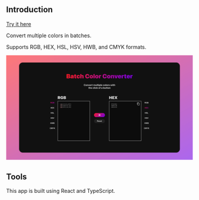 ## Introduction

[Try it here](https://elina-codes.github.io/batch-color-converter/)

Convert multiple colors in batches.

Supports RGB, HEX, HSL, HSV, HWB, and CMYK formats.

<img alt="Batch Color Converter App Screenshot" src="public/batch-color-converter.png" width="800" />

## Tools

This app is built using React and TypeScript.
